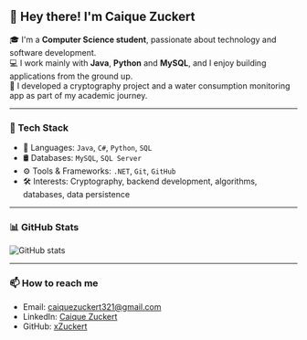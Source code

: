## 👋 Hey there! I'm Caique Zuckert

🎓 I'm a **Computer Science student**, passionate about technology and software development.  
💻 I work mainly with **Java**, **Python** and **MySQL**, and I enjoy building applications from the ground up.  
🔐 I developed a cryptography project and a water consumption monitoring app as part of my academic journey.  

---

### 🚀 Tech Stack
- 🧠 Languages: `Java`, `C#`, `Python`, `SQL`
- 🛢️ Databases: `MySQL`, `SQL Server`
- ⚙️ Tools & Frameworks: `.NET`, `Git`, `GitHub`
- 🛠️ Interests: Cryptography, backend development, algorithms, databases, data persistence

---

### 📊 GitHub Stats

![GitHub stats](https://github-readme-stats.vercel.app/api?username=xZuckert&show_icons=true&hide_title=true&count_private=true&hide=prs&theme=radical)

---

### 📫 How to reach me
- Email: [caiquezuckert321@gmail.com](mailto:caiquezuckert321@gmail.com)
- LinkedIn: [Caique Zuckert](https://www.linkedin.com/in/caique-zuckert/)
- GitHub: [xZuckert](https://github.com/xZuckert)
